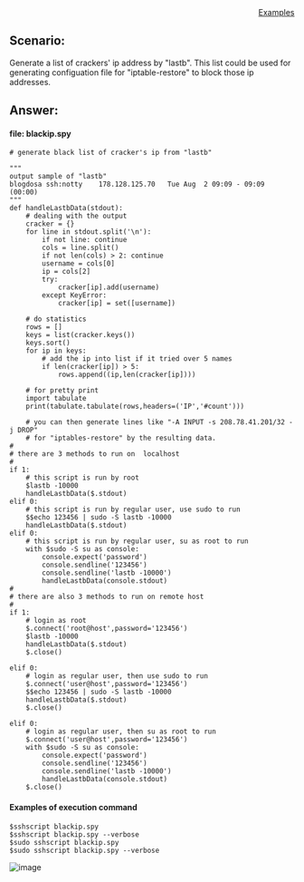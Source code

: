 <div style="text-align:right"><a href="./index">Examples</a></div>

## Scenario:
Generate a list of crackers' ip address by "lastb". This list could be used for generating configuation file for "iptable-restore" to block those ip addresses.

## Answer:

#### file: blackip.spy
```
# generate black list of cracker's ip from "lastb"

"""
output sample of "lastb"
blogdosa ssh:notty    178.128.125.70   Tue Aug  2 09:09 - 09:09  (00:00)
"""
def handleLastbData(stdout):
    # dealing with the output
    cracker = {}
    for line in stdout.split('\n'):
        if not line: continue
        cols = line.split()
        if not len(cols) > 2: continue
        username = cols[0]
        ip = cols[2]
        try:
            cracker[ip].add(username)
        except KeyError:
            cracker[ip] = set([username])

    # do statistics 
    rows = []
    keys = list(cracker.keys())
    keys.sort()
    for ip in keys:
        # add the ip into list if it tried over 5 names
        if len(cracker[ip]) > 5:
            rows.append((ip,len(cracker[ip])))

    # for pretty print
    import tabulate
    print(tabulate.tabulate(rows,headers=('IP','#count')))

    # you can then generate lines like "-A INPUT -s 208.78.41.201/32 -j DROP" 
    # for "iptables-restore" by the resulting data.
#
# there are 3 methods to run on  localhost
#
if 1:
    # this script is run by root
    $lastb -10000
    handleLastbData($.stdout)
elif 0:
    # this script is run by regular user, use sudo to run
    $$echo 123456 | sudo -S lastb -10000
    handleLastbData($.stdout)
elif 0:
    # this script is run by regular user, su as root to run
    with $sudo -S su as console:
        console.expect('password')
        console.sendline('123456')
        console.sendline('lastb -10000')
        handleLastbData(console.stdout)
#
# there are also 3 methods to run on remote host
#
if 1:
    # login as root
    $.connect('root@host',password='123456')
    $lastb -10000
    handleLastbData($.stdout)
    $.close()

elif 0:
    # login as regular user, then use sudo to run
    $.connect('user@host',password='123456')
    $$echo 123456 | sudo -S lastb -10000
    handleLastbData($.stdout)
    $.close()

elif 0:
    # login as regular user, then su as root to run
    $.connect('user@host',password='123456')
    with $sudo -S su as console:
        console.expect('password')
        console.sendline('123456')
        console.sendline('lastb -10000')
        handleLastbData(console.stdout)
    $.close()
```

#### Examples of execution command
```
$sshscript blackip.spy
$sshscript blackip.spy --verbose
$sudo sshscript blackip.spy
$sudo sshscript blackip.spy --verbose

```
![image](https://user-images.githubusercontent.com/4695577/182344161-e8753829-9be5-4176-8ba4-e660d732c9be.png)

